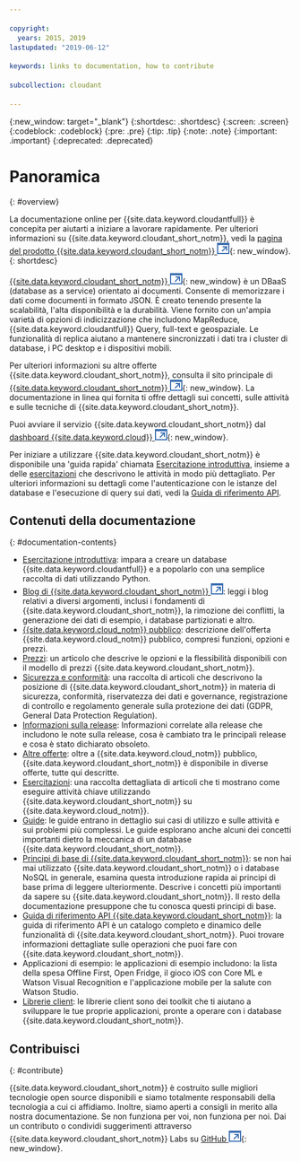 ```yaml
---

copyright:
  years: 2015, 2019
lastupdated: "2019-06-12"

keywords: links to documentation, how to contribute

subcollection: cloudant

---
```


{:new_window: target="_blank"}
{:shortdesc: .shortdesc}
{:screen: .screen}
{:codeblock: .codeblock}
{:pre: .pre}
{:tip: .tip}
{:note: .note}
{:important: .important}
{:deprecated: .deprecated}

<!-- Acrolinx: 2018-06-01 -->

# Panoramica
{: #overview}

La documentazione online per {{site.data.keyword.cloudantfull}} è concepita per aiutarti a iniziare a lavorare rapidamente. Per ulteriori informazioni su {{site.data.keyword.cloudant_short_notm}}, vedi la [pagina del prodotto {{site.data.keyword.cloudant_short_notm}} ![Icona link esterno](images/launch-glyph.svg "Icona link esterno")](https://www.ibm.com/cloud/cloudant){: new_window}.
{: shortdesc}

[{{site.data.keyword.cloudant_short_notm}} ![Icona link esterno](images/launch-glyph.svg "Icona link esterno")](https://www.youtube.com/watch?v=qdMTLK2vYoI){: new_window} è un DBaaS (database as a service) orientato ai documenti.
Consente di memorizzare i dati come documenti in formato JSON.
È creato tenendo presente la scalabilità,
l'alta disponibilità
e la durabilità.
Viene fornito con un'ampia varietà di opzioni di indicizzazione che includono MapReduce,
{{site.data.keyword.cloudantfull}} Query,
full-text e
geospaziale.
Le funzionalità di replica aiutano a mantenere sincronizzati i dati
tra i cluster di database, i PC desktop e i dispositivi mobili.

Per ulteriori informazioni su altre offerte {{site.data.keyword.cloudant_short_notm}},
consulta il sito principale di [{{site.data.keyword.cloudant_short_notm}} ![Icona link esterno](images/launch-glyph.svg "Icona link esterno")](https://www.ibm.com/cloud/cloudant){: new_window}.
La documentazione in linea qui fornita ti offre
dettagli sui concetti, sulle attività e sulle tecniche di
{{site.data.keyword.cloudant_short_notm}}.

Puoi avviare il servizio {{site.data.keyword.cloudant_short_notm}} dal [dashboard {{site.data.keyword.cloud}} ![Icona link esterno](images/launch-glyph.svg "Icona link esterno")](https://cloud.ibm.com/catalog/services/cloudant){: new_window}.

Per iniziare a utilizzare {{site.data.keyword.cloudant_short_notm}} è disponibile una 'guida rapida'
chiamata [Esercitazione introduttiva](/docs/services/Cloudant?topic=cloudant-getting-started#getting-started),
insieme a delle [esercitazioni](/docs/services/Cloudant?topic=cloudant-creating-an-ibm-cloudant-instance-on-ibm-cloud#creating-an-ibm-cloudant-instance-on-ibm-cloud) che descrivono le attività in modo più dettagliato.
Per ulteriori informazioni su dettagli come l'autenticazione con le istanze del database e
l'esecuzione di query sui dati, vedi la [Guida di riferimento API](/docs/services/Cloudant?topic=cloudant-api-reference-overview#api-reference-overview).

## Contenuti della documentazione
{: #documentation-contents}

*	[Esercitazione introduttiva](/docs/services/Cloudant?topic=cloudant-getting-started#getting-started): impara a creare un database {{site.data.keyword.cloudantfull}} e a popolarlo con una semplice raccolta di dati utilizzando Python.
*	[Blog di {{site.data.keyword.cloudant_short_notm}} ![Icona link esterno](images/launch-glyph.svg "Icona link esterno")](https://blog.cloudant.com/): leggi i blog relativi a diversi argomenti, inclusi i fondamenti di {{site.data.keyword.cloudant_short_notm}}, la rimozione dei conflitti, la generazione dei dati di esempio, i database partizionati e altro. 
*	[{{site.data.keyword.cloud_notm}} pubblico](/docs/services/Cloudant?topic=cloudant-ibm-cloud-public#ibm-cloud-public): descrizione dell'offerta {{site.data.keyword.cloud_notm}} pubblico, compresi funzioni, opzioni e prezzi. 
*	[Prezzi](/docs/services/Cloudant?topic=cloudant-pricing#pricing): un articolo che descrive le opzioni e la flessibilità disponibili con il modello di prezzi {{site.data.keyword.cloudant_short_notm}}. 
*	[Sicurezza e conformità](/docs/services/Cloudant?topic=cloudant-security#security): una raccolta di articoli che descrivono la posizione di {{site.data.keyword.cloudant_short_notm}} in materia di sicurezza, conformità, riservatezza dei dati e governance, registrazione di controllo e regolamento generale sulla protezione dei dati (GDPR, General Data Protection Regulation).
*	[Informazioni sulla release](/docs/services/Cloudant?topic=cloudant-release-notes#release-notes): Informazioni correlate alla release che includono le note sulla release, cosa è cambiato tra le principali release e cosa è stato dichiarato obsoleto. 
*	[Altre offerte](/docs/services/Cloudant?topic=cloudant-ibm-cloud-dedicated#ibm-cloud-dedicated): oltre a {{site.data.keyword.cloud_notm}} pubblico, {{site.data.keyword.cloudant_short_notm}} è disponibile in diverse offerte, tutte qui descritte.
* [Esercitazioni](/docs/services/Cloudant?topic=cloudant-creating-an-ibm-cloudant-instance-on-ibm-cloud#creating-an-ibm-cloudant-instance-on-ibm-cloud): una raccolta dettagliata di articoli
  che ti mostrano come eseguire attività chiave utilizzando {{site.data.keyword.cloudant_short_notm}} su {{site.data.keyword.cloud_notm}}.
*	[Guide](/docs/services/Cloudant?topic=cloudant-authorized-curl-acurl-#authorized-curl-acurl-): le guide entrano in dettaglio sui
	casi di utilizzo e sulle attività e sui problemi più complessi.
	Le guide esplorano anche alcuni dei concetti importanti dietro la meccanica di un database {{site.data.keyword.cloudant_short_notm}}.
*	[Principi di base di {{site.data.keyword.cloudant_short_notm}}](/docs/services/Cloudant?topic=cloudant-ibm-cloudant-basics#ibm-cloudant-basics):
 se non hai mai utilizzato {{site.data.keyword.cloudant_short_notm}} o i database NoSQL in generale,
	esamina questa introduzione rapida ai principi di base prima di leggere ulteriormente.
	Descrive i concetti più importanti da sapere su {{site.data.keyword.cloudant_short_notm}}.
	Il resto della documentazione presuppone che tu conosca questi principi di base.
*	[Guida di riferimento API {{site.data.keyword.cloudant_short_notm}}](/docs/services/Cloudant?topic=cloudant-api-reference-overview#api-reference-overview): la guida di riferimento API
	è un catalogo completo e dinamico delle funzionalità di {{site.data.keyword.cloudant_short_notm}}.
	Puoi trovare informazioni dettagliate sulle operazioni che puoi fare con {{site.data.keyword.cloudant_short_notm}}.
*	Applicazioni di esempio: le applicazioni di esempio includono: la lista della spesa Offline First, Open Fridge, il gioco iOS con Core ML e Watson Visual Recognition e l'applicazione mobile per la salute con Watson Studio. 
*	[Librerie client](/docs/services/Cloudant?topic=cloudant-client-libraries#client-libraries): le librerie client sono dei toolkit
	che ti aiutano a sviluppare le tue proprie applicazioni,	pronte a operare con i database {{site.data.keyword.cloudant_short_notm}}.


## Contribuisci
{: #contribute}

{{site.data.keyword.cloudant_short_notm}} è costruito sulle migliori tecnologie open source disponibili
e siamo totalmente responsabili della tecnologia a cui ci affidiamo.
Inoltre, siamo aperti a consigli in merito alla nostra documentazione.
Se non funziona per voi,
non funziona per noi.
Dai un contributo o condividi suggerimenti attraverso
{{site.data.keyword.cloudant_short_notm}} Labs su [GitHub ![Icona link esterno](images/launch-glyph.svg "Icona link esterno")](https://github.com/cloudant-labs/slate){: new_window}.
